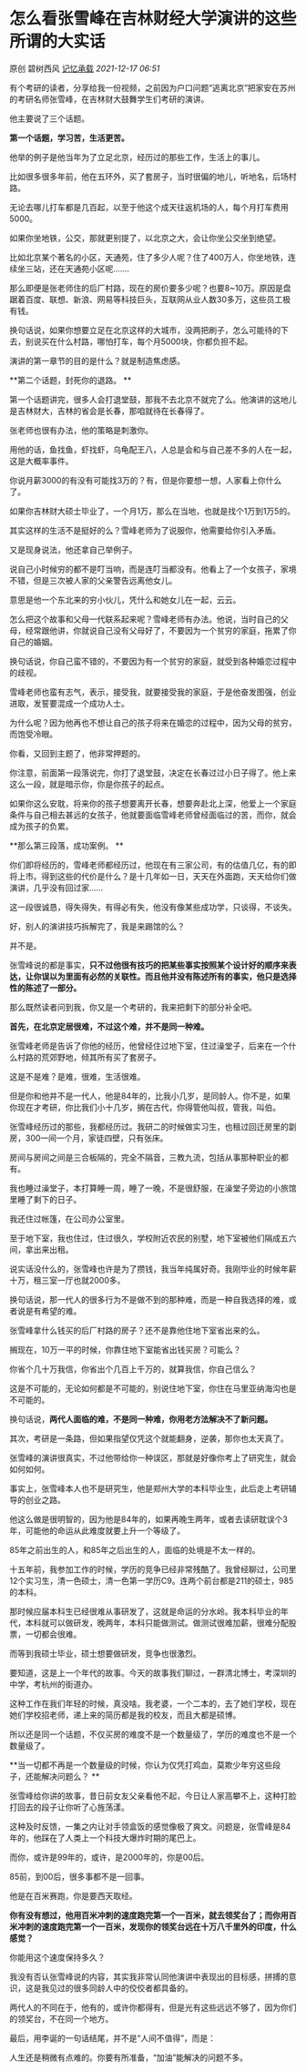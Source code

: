 # 怎么看张雪峰在吉林财经大学演讲的这些所谓的大实话

原创 碧树西风 [记忆承载](javascript:void(0);) *2021-12-17 06:51*

有个考研的读者，分享给我一份视频，之前因为户口问题“逃离北京”把家安在苏州的考研名师张雪峰，在吉林财大鼓舞学生们考研的演讲。



他主要说了三个话题。



**第一个话题，学习苦，生活更苦。**



他举的例子是他当年为了立足北京，经历过的那些工作，生活上的事儿。



比如很多很多年前，他在五环外，买了套房子，当时很偏的地儿，听地名，后场村路。



无论去哪儿打车都是几百起，以至于他这个成天往返机场的人，每个月打车费用5000。



如果你坐地铁，公交，那就更别提了，以北京之大，会让你坐公交坐到绝望。



比如北京某个著名的小区，天通苑，住了多少人呢？住了400万人，你坐地铁，连续坐三站，还在天通苑小区呢.......



那么即便是张老师住的后厂村路，现在的房价要多少呢？也要8~10万。原因是盘踞着百度、联想、新浪、网易等科技巨头，互联网从业人数30多万，这些员工极有钱。



换句话说，如果你想要立足在北京这样的大城市，没两把刷子，怎么可能待的下去，别说买在什么村路，哪怕打车，每个月5000块，你都负担不起。



演讲的第一章节的目的是什么？就是制造焦虑感。



**第二个话题，封死你的退路。
**



第一个话题讲完，很多人会打退堂鼓，那我不去北京不就完了么。他演讲的这地儿是吉林财大，吉林的省会是长春，那咱就待在长春得了。



张老师也很有办法，他的策略是刺激你。



用他的话，鱼找鱼，虾找虾，乌龟配王八，人总是会和与自己差不多的人在一起，这是大概率事件。



你说月薪3000的有没有可能找3万的？有，但是你要想一想，人家看上你什么了。



如果你吉林财大硕士毕业了，一个月1万，那么在当地，也就是找个1万到1万5的。



其实这样的生活不是挺好的么？雪峰老师为了说服你，他需要给你引入矛盾。



又是现身说法，他还拿自己举例子。



说自己小时候穷的都不是叮当响，而是连叮当都没有。他看上了一个女孩子，家境不错，但是三次被人家的父亲警告远离他女儿。



意思是他一个东北来的穷小伙儿，凭什么和她女儿在一起，云云。



怎么把这个故事和父母一代联系起来呢？雪峰老师有办法。他说，当时自己的父母，经常跟他讲，你就说自己没有父母好了，不要因为一个贫穷的家庭，拖累了你自己的婚姻。



换句话说，你自己蛮不错的，不要因为有一个贫穷的家庭，就受到各种婚恋过程中的歧视。



雪峰老师也蛮有志气，表示，接受我，就要接受我的家庭，于是他奋发图强，创业进取，发誓要混成一个成功人士。



为什么呢？因为他再也不想让自己的孩子将来在婚恋的过程中，因为父母的贫穷，而饱受冷眼。



你看，又回到主题了，他非常押题的。



你注意，前面第一段落说完，你打了退堂鼓，决定在长春过过小日子得了。他上来这么一段，就是暗示你，你是你孩子的起点。



如果你这么安耽，将来你的孩子想要离开长春，想要奔赴北上深，他爱上一个家庭条件与自己相去甚远的女孩子，他就要面临雪峰老师曾经面临过的苦，而你，就会成为孩子的负累。



**那么第三段落，成功案例。
**



你们即将经历的，雪峰老师都经历过，他现在有三家公司，有的估值几亿，有的即将上市。得到这些的代价是什么？是十几年如一日，天天在外面跑，天天给你们做演讲，几乎没有回过家......



这一段很诚恳，得失得失，有得必有失，他没有像某些成功学，只谈得，不谈失。



好，别人的演讲技巧拆解完了，我是来踢馆的么？



并不是。



张雪峰说的都是事实，**只不过他很有技巧的把某些事实按照某个设计好的顺序来表达，让你误以为里面有必然的关联性。而且他并没有陈述所有的事实，他只是选择性的陈述了一部分。**



那么既然读者问到我，你又是一个考研的，我来把剩下的部分补全吧。



**首先，在北京定居很难，不过这个难，并不是同一种难。**



张雪峰老师是告诉了你他的经历，他曾经住过地下室，住过澡堂子，后来在一个什么村路的荒郊野地，倾其所有买了套房子。



这是不是难？是难，很难，生活很难。



但是你和他并不是一代人，他是84年的，比我小几岁，是同龄人。你不是，如果你现在才考研，你比我们小十几岁，搁在古代，你得管他叫叔，管我，叫伯。



张雪峰经历过的那些，我都经历过。我研二的时候做实习生，也租过回迁房里的劏房，300一间一个月，家徒四壁，只有张床。



房间与房间之间是三合板隔的，完全不隔音，三教九流，包括从事那种职业的都有。



我也睡过澡堂子，本打算睡一周，睡了一晚，不是很舒服，在澡堂子旁边的小旅馆里睡了剩下的日子。



我还住过帐篷，在公司办公室里。



至于地下室，我也住过，住过很久，学校附近农民的别墅，地下室被他们隔成五六间，拿出来出租。



说实话没什么的，张雪峰也许是为了攒钱，我当年纯属好奇。我刚毕业的时候年薪十万，租三室一厅也就2000多。



换句话说，那一代人的很多行为不是做不到的那种难，而是一种自我选择的难，或者说是有希望的难。



张雪峰拿什么钱买的后厂村路的房子？还不是靠他住地下室省出来的么。



搁现在，10万一平的时候，你靠住地下室能省出钱买房？可能么？



你省个几十万我信，你省出个几百上千万的，就算我信，你自己信么？



这是不可能的，无论如何都是不可能的，别说住地下室，你住在马里亚纳海沟也是不可能的。



换句话说，**两代人面临的难，不是同一种难，你用老方法解决不了新问题。**



其次，考研是一条路，但如果指望仅凭这个就能翻身，逆袭，那你也太天真了。



张雪峰的演讲很真实，不过他带给你一种误区，那就是好像你考上了研究生，就会如何如何。



事实上，张雪峰本人也不是研究生，他是郑州大学的本科毕业生，此后走上考研辅导的创业之路。



他这么做是很明智的，因为他是84年的，如果再晚生两年，或者去读研耽误个3年，可能他的命运从此难度就要上升一个等级了。



85年之前出生的人，和85年之后出生的人，面临的处境是不太一样的。



十五年前，我参加工作的时候，学历的竞争已经非常残酷了。我曾经聊过，公司里12个实习生，清一色硕士，清一色第一学历C9。连两个前台都是211的硕士，985的本科。



那时候应届本科生已经很难从事研发了，这就是命运的分水岭。我本科毕业的年代，本科就可以做研发，晚两年，本科只能做测试。做测试很难加薪，很难分配股票，一切都会很难。



而等到我硕士毕业，硕士想要做研发，竞争也很激烈。



要知道，这是上一个年代的故事。今天的故事我们聊过，一群清北博士，考深圳的中学，考杭州的街道办。



这种工作在我们年轻的时候，真没啥。我老婆，一个二本的，去了她们学校，现在她们学校招老师，递上来的简历都是我的校友，而且大都是硕博。



所以还是同一个话题，不仅买房的难度不是一个数量级了，学历的难度也不是一个数量级了。



**当一切都不再是一个数量级的时候，你认为仅凭打鸡血，莫欺少年穷这些段子，还能解决问题么？
**



张雪峰给你讲的故事，昔日前女友父亲看他不起，今日让人家高攀不上，这种打脸打回去的段子让你听了心旌荡漾。



这种及时反馈，一集之内让对手领盒饭的感觉像极了爽文。问题是，张雪峰是84年的，他踩在了人类上一个科技大爆炸时期的尾巴上。



而你，或许是99年的，或许，是2000年的，你是00后。



85前，到00后，很多事都不是一回事。



他是在百米赛跑，你是要西天取经。



**你有没有想过，他用百米冲刺的速度跑完第一个一百米，就去领奖台了；而你用百米冲刺的速度跑完第一个一百米，发现你的领奖台远在十万八千里外的印度，什么感觉？**



你能用这个速度保持多久？



我没有否认张雪峰说的内容，其实我非常认同他演讲中表现出的目标感，拼搏的意识，这是我见过的很多同龄人中的佼佼者都具备的。



两代人的不同在于，他有的，或许你都得有，但是光有这些远远不够了，因为你们的领奖台，不在同一个地方。



最后，用李诞的一句话结尾，并不是“人间不值得”，而是：



人生还是稍微有点难的。你要有所准备，“加油”能解决的问题不多。